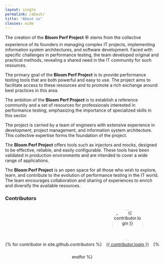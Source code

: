 ```yaml
---
layout: single
permalink: /about/
title: "About us"
classes: wide
---
```



The creation of the **Bloom Perf Project** :rosette: stems from the collective experience of its founders in managing complex IT
projects, implementing information system architectures, and software development. Faced with specific challenges in
performance testing, the team developed original and practical methods, revealing a shared need in the IT community
for such resources.


The primary goal of the **Bloom Perf Project** is to provide performance testing tools that are both powerful and easy to
use. The project aims to facilitate access to these resources and to promote a rich exchange around best practices in
this area.


The ambition of the **Bloom Perf Project** is to establish a reference community and a set of resources for professionals
interested in performance testing, emphasizing the importance of specialized skills in this sector.


The project is carried by a team of engineers with extensive experience in development, project management, and
information system architecture. This collective expertise forms the foundation of the project.


The **Bloom Perf Project** offers tools such as injectors and mocks, designed to be effective, reliable, and easily
configurable. These tools have been validated in production environments and are intended to cover a wide range of
applications.


The **Bloom Perf Project** is an open space for all those who wish to explore, learn, and contribute to the evolution of
performance testing in the IT world. The team encourages collaboration and sharing of experiences to enrich and
diversify the available resources.

### Contributors

<div style="text-align: center;">
  {% for contributor in site.github.contributors %}
    <div style="display: inline-block; text-align: center; margin: 10px;">
      <a href="{{ contributor.html_url }}">
        <img src="{{ contributor.avatar_url }}" alt="{{ contributor.login }}" style="width: 100px; height: 100px; border-radius: 50%;" />
        <p style="margin-top: 5px; text-align: center;"><a href="{{ contributor.html_url }}">{{ contributor.login }}</a></p>
      </a>
    </div>
  {% endfor %}
</div>
